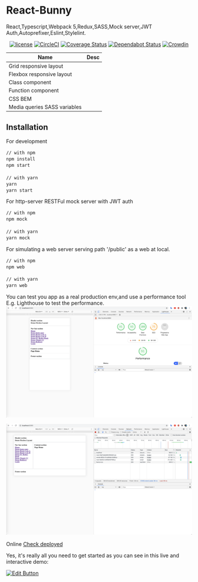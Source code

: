 <h1>React-Bunny</h1>
React,Typescript,Webpack 5,Redux,SASS,Mock server,JWT Auth,Autoprefixer,Eslint,Stylelint.



<div align="center">


[![license](https://img.shields.io/badge/license-MIT-blue.svg)]()
[![CircleCI](https://img.shields.io/circleci/project/github/mui-org/material-ui/next.svg)](https://app.circleci.com/pipelines/github/zrwusa/react-bunny)
[![Coverage Status](https://img.shields.io/codecov/c/github/mui-org/material-ui/next.svg)](https://codecov.io/gh/zrwusa/react-bunny)
[![Dependabot Status](https://api.dependabot.com/badges/status?host=github&repo=mui-org/material-ui)](https://dependabot.com)
[![Crowdin](https://badges.crowdin.net/material-ui-docs/localized.svg)](https://crowdin.com/project/react-bunny)


<table>
<thead><tr><th>Name</th><th>Desc</th></tr></thead>
<tbody>
<tr><td>Grid responsive layout</td><td>  </td></tr>
<tr><td>Flexbox responsive layout</td><td>  </td></tr>
<tr><td>Class component</td><td>  </td></tr>
<tr><td>Function component</td><td>  </td></tr>
<tr><td>CSS BEM</td><td>  </td></tr>
<tr><td>Media queries SASS variables</td><td>  </td></tr>
</tbody></table>
</div>

## Installation
For development
```sh
// with npm
npm install
npm start

// with yarn
yarn
yarn start
```

For http-server RESTFul mock server with JWT auth
```sh
// with npm
npm mock

// with yarn
yarn mock
```

For simulating a web server serving path '/public' as a web at local.
```sh
// with npm
npm web

// with yarn
yarn web
```
You can test you app as a real production env,and use a performance tool E.g. Lighthouse to test the performance.
![](https://raw.githubusercontent.com/zrwusa/assets/master/images/Screen%20Shot%202020-12-13%20at%2014.26.36.png)

![](https://raw.githubusercontent.com/zrwusa/assets/master/images/Screen%20Shot%202020-12-13%20at%2014.27.37.png)

Online
[Check deployed](https://react-bunny.vercel.app/)



Yes, it's really all you need to get started as you can see in this live and interactive demo:

[![Edit Button](https://codesandbox.io/static/img/play-codesandbox.svg)](https://codesandbox.io/s/blissful-hermann-k0iqh)





